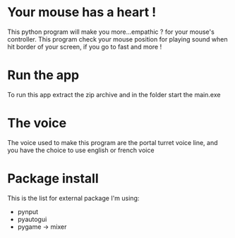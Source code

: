 # Your mouse has a heart !
This python program will make you more...empathic ? for your mouse's controller. 
This program check your mouse position for playing sound when hit border of your screen,
if you go to fast and more !

# Run the app
To run this app extract the zip archive and in the folder start the main.exe

# The voice
The voice used to make this program are the portal turret voice line, and you have the choice
to use english or french voice

# Package install
This is the list for external package I'm using:
- pynput
- pyautogui
- pygame -> mixer


